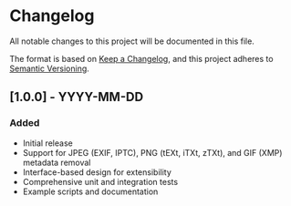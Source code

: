 # Changelog
All notable changes to this project will be documented in this file.

The format is based on [Keep a Changelog](https://keepachangelog.com/en/1.0.0/),
and this project adheres to [Semantic Versioning](https://semver.org/spec/v2.0.0.html).

## [1.0.0] - YYYY-MM-DD
### Added
- Initial release
- Support for JPEG (EXIF, IPTC), PNG (tEXt, iTXt, zTXt), and GIF (XMP) metadata removal
- Interface-based design for extensibility
- Comprehensive unit and integration tests
- Example scripts and documentation
